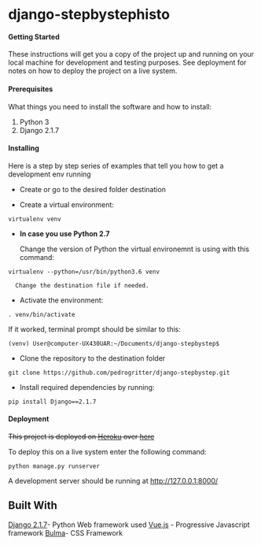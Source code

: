 # django-stepbystephisto

#### Getting Started
These instructions will get you a copy of the project up and running on your local machine for development and testing purposes. See deployment for notes on how to deploy the project on a live system.

#### Prerequisites
What things you need to install the software and how to install:
1. Python 3
2. Django 2.1.7


#### Installing
Here is a step by step series of examples that tell you how to get a development env running

+  Create or go to the desired folder destination

+  Create a virtual environment:
```
virtualenv venv
```

+  **__In case you use Python 2.7__**

   Change the version of Python the virtual environemnt is using with this command:
```
virtualenv --python=/usr/bin/python3.6 venv
```
      Change the destination file if needed.

+ Activate the environment:
```
. venv/bin/activate
```

If it worked, terminal prompt should be similar to this:
```
(venv) User@computer-UX430UAR:~/Documents/django-stepbystep$
```

+  Clone the repository to the destination folder
```git
git clone https://github.com/pedrogritter/django-stepbystep.git
```
+ Install required dependencies by running:
```
pip install Django==2.1.7
```

#### Deployment
~~This project is deployed on [Heroku](https://www.heroku.com/) over [here](https://project-guru.herokuapp.com/)~~

To deploy this on a live system enter the following command:
```
python manage.py runserver
```
A development server should be running at http://127.0.0.1:8000/



## Built With

[Django 2.1.7](https://www.djangoproject.com/)- Python Web framework used
[Vue.js](https://vuejs.org/) - Progressive Javascript framework
[Bulma](https://bulma.io)- CSS Framework

